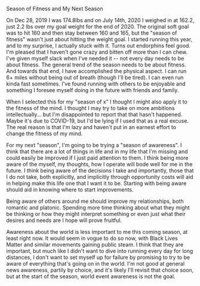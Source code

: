 Season of Fitness and My Next Season

On Dec 28, 2019 I was 174.8lbs and on July 14th, 2020 I weighed in at 162.2, just 2.2 lbs over my goal weight for the end of 2020. The original soft goal was to hit 160 and then stay between 160 and 165, but the "season of fitness" wasn't just about hitting the weight goal. I started running this year, and to my surprise, I actually stuck with it. Turns out endorphins feel good. I'm pleased that I haven't gone crazy and bitten off more than I can chew. I've given myself slack when I've needed it -- not every day needs to be about fitness. The general trend of the season needs to be about fitness. And towards that end, I have accomplished the physical aspect. I can run 6+ miles without being out of breath (though I'll be tired). I can even run kinda fast sometimes. I've found running with others to be enjoyable and something I foresee myself doing in the future with friends and family.

When I selected this for my "season of x" I thought I might also apply it to the fitness of the mind. I thought I may try to take on more ambitions intellectually... but I'm disappointed to report that that hasn't happened. Maybe it's due to COVID-19, but I'd be lying if I used that as a real excuse. The real reason is that I'm lazy and haven't put in an earnest effort to change the fitness of my mind.

For my next "season", I'm going to be trying a "season of awareness". I think that there are a lot of things in life and in my life that I'm missing and could easily be improved if I just paid attention to them. I think being more aware of the myself, my thoughts, how I operate will bode well for me in the future. I think being aware of the decisions I take and importantly, those that I do not take, both explicitly, and implicitly through opportunity costs will aid in helping make this life one that I want it to be. Starting with being aware should aid in knowing where to start improvements.

Being aware of others around me should improve my relationships, both romantic and platonic. Spending more time thinking about what they might be thinking or how they might interpret something or even just what their desires and needs are I hope will prove fruitful.

Awareness about the world is less important to me this coming season, at least right now. It would seem in vogue to do so now, with Black Lives Matter and similar movements gaining public steam. I think that they are important, but much like I didn't want to dive into running every day for long distances, I don't want to set myself up for failure by promising to try to be aware of everything that's going on in the world. I'm not good at general news awareness, partily by choice, and it's likely I'll revisit that choice soon, but at the start of the season, world event awareness is not the goal.